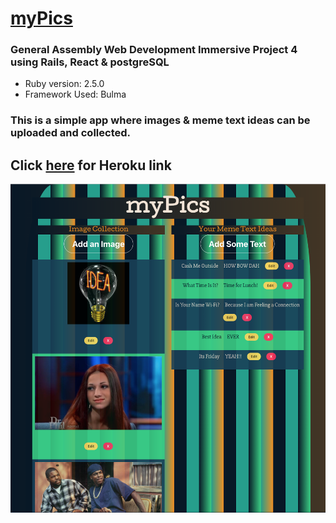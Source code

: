 # [myPics](https://mypicsga.herokuapp.com/)

### General Assembly Web Development Immersive Project 4 using Rails, React & postgreSQL

* Ruby version: 2.5.0
* Framework Used: Bulma

### This is a simple app where images & meme text ideas can be uploaded and collected.


## Click [here](https://mypicsga.herokuapp.com/) for Heroku link

<p align="center">
  <img src="Project 4 Screenshot.png" width="850" title="hover text">
</p>

